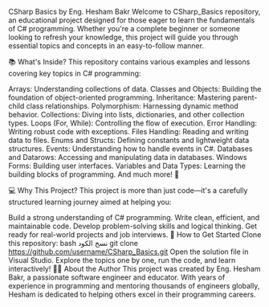 CSharp Basics by Eng. Hesham Bakr
Welcome to CSharp_Basics repository, an educational project designed for those eager to learn the fundamentals of C# programming. Whether you're a complete beginner or someone looking to refresh your knowledge, this project will guide you through essential topics and concepts in an easy-to-follow manner.

📚 What's Inside?
This repository contains various examples and lessons covering key topics in C# programming:

Arrays: Understanding collections of data.
Classes and Objects: Building the foundation of object-oriented programming.
Inheritance: Mastering parent-child class relationships.
Polymorphism: Harnessing dynamic method behavior.
Collections: Diving into lists, dictionaries, and other collection types.
Loops (For, While): Controlling the flow of execution.
Error Handling: Writing robust code with exceptions.
Files Handling: Reading and writing data to files.
Enums and Structs: Defining constants and lightweight data structures.
Events: Understanding how to handle events in C#.
Databases and Datarows: Accessing and manipulating data in databases.
Windows Forms: Building user interfaces.
Variables and Data Types: Learning the building blocks of programming.
And much more! 🌟

💻 Why This Project?
This project is more than just code—it's a carefully structured learning journey aimed at helping you:

Build a strong understanding of C# programming.
Write clean, efficient, and maintainable code.
Develop problem-solving skills and logical thinking.
Get ready for real-world projects and job interviews.
🚀 How to Get Started
Clone this repository:
bash
نسخ الكود
git clone https://github.com/username/CSharp_Basics.git
Open the solution file in Visual Studio.
Explore the topics one by one, run the code, and learn interactively!
👨‍🏫 About the Author
This project was created by Eng. Hesham Bakr, a passionate software engineer and educator. With years of experience in programming and mentoring thousands of engineers globally, Hesham is dedicated to helping others excel in their programming careers.
